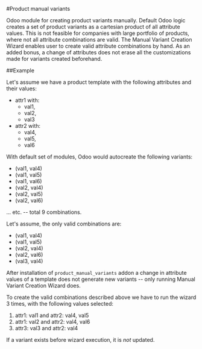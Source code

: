 #Product manual variants

Odoo module for creating product variants manually. 
Default Odoo logic creates a set of product variants as a cartesian product of all attribute values.
This is not feasible for companies with large portfolio of products, where not all attribute combinations are
valid. The Manual Variant Creation Wizard enables user to create valid attribute combinations by hand. As an added bonus, a change of attributes does not erase all the customizations made for variants created beforehand.

##Example

Let's assume we have a product template with the following attributes and their values:

- attr1 with: 
  * val1, 
  * val2, 
  * val3
- attr2 with:
  * val4,
  * val5,
  * val6
 
With default set of modules, Odoo would autocreate the following variants:
 
- (val1, val4)
- (val1, val5)
- (val1, val6)
- (val2, val4)
- (val2, val5)
- (val2, val6)

...
etc. -- total 9 combinations.
    
Let's assume, the only valid combinations are:
  
  - (val1, val4)
  - (val1, val5)
  - (val2, val4)
  - (val2, val6)
  - (val3, val4)
  
After installation of `product_manual_variants` addon a change in attribute values of a template does not generate new variants -- only running Manual Variant Creation Wizard does. 

To create the valid combinations described above we have to run the wizard 3 times, with the following values selected:

1. attr1: val1 and attr2: val4, val5
2. attr1: val2 and attr2: val4, val6
3. attr3: val3 and attr2: val4

If a variant exists before wizard execution, it is *not* updated.


  

